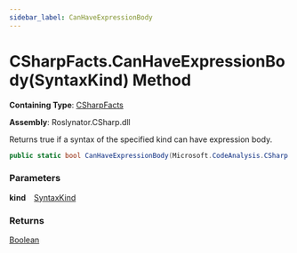 ```yaml
---
sidebar_label: CanHaveExpressionBody
---
```


# CSharpFacts\.CanHaveExpressionBody\(SyntaxKind\) Method

**Containing Type**: [CSharpFacts](../index.md)

**Assembly**: Roslynator\.CSharp\.dll

  
Returns true if a syntax of the specified kind can have expression body\.

```csharp
public static bool CanHaveExpressionBody(Microsoft.CodeAnalysis.CSharp.SyntaxKind kind)
```

### Parameters

**kind** &ensp; [SyntaxKind](https://docs.microsoft.com/en-us/dotnet/api/microsoft.codeanalysis.csharp.syntaxkind)

### Returns

[Boolean](https://docs.microsoft.com/en-us/dotnet/api/system.boolean)

